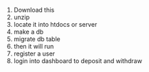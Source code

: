 1. Download this 
2. unzip 
4. locate it into htdocs or server
5. make a db
6. migrate db table
7. then it will run 
8. register a user 
9. login into dashboard to deposit and withdraw 

